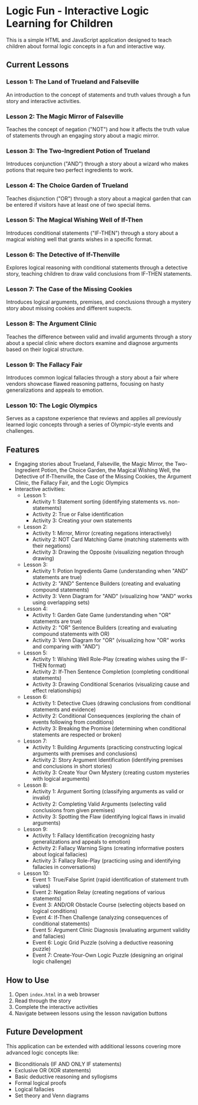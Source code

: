 # Logic Fun - Interactive Logic Learning for Children

This is a simple HTML and JavaScript application designed to teach children about formal logic concepts in a fun and interactive way.

## Current Lessons

### Lesson 1: The Land of Trueland and Falseville
An introduction to the concept of statements and truth values through a fun story and interactive activities.

### Lesson 2: The Magic Mirror of Falseville
Teaches the concept of negation ("NOT") and how it affects the truth value of statements through an engaging story about a magic mirror.

### Lesson 3: The Two-Ingredient Potion of Trueland
Introduces conjunction ("AND") through a story about a wizard who makes potions that require two perfect ingredients to work.

### Lesson 4: The Choice Garden of Trueland
Teaches disjunction ("OR") through a story about a magical garden that can be entered if visitors have at least one of two special items.

### Lesson 5: The Magical Wishing Well of If-Then
Introduces conditional statements ("IF-THEN") through a story about a magical wishing well that grants wishes in a specific format.

### Lesson 6: The Detective of If-Thenville
Explores logical reasoning with conditional statements through a detective story, teaching children to draw valid conclusions from IF-THEN statements.

### Lesson 7: The Case of the Missing Cookies
Introduces logical arguments, premises, and conclusions through a mystery story about missing cookies and different suspects.

### Lesson 8: The Argument Clinic
Teaches the difference between valid and invalid arguments through a story about a special clinic where doctors examine and diagnose arguments based on their logical structure.

### Lesson 9: The Fallacy Fair
Introduces common logical fallacies through a story about a fair where vendors showcase flawed reasoning patterns, focusing on hasty generalizations and appeals to emotion.

### Lesson 10: The Logic Olympics
Serves as a capstone experience that reviews and applies all previously learned logic concepts through a series of Olympic-style events and challenges.

## Features

- Engaging stories about Trueland, Falseville, the Magic Mirror, the Two-Ingredient Potion, the Choice Garden, the Magical Wishing Well, the Detective of If-Thenville, the Case of the Missing Cookies, the Argument Clinic, the Fallacy Fair, and the Logic Olympics
- Interactive activities:
  - Lesson 1:
    - Activity 1: Statement sorting (identifying statements vs. non-statements)
    - Activity 2: True or False identification
    - Activity 3: Creating your own statements
  - Lesson 2:
    - Activity 1: Mirror, Mirror (creating negations interactively)
    - Activity 2: NOT Card Matching Game (matching statements with their negations)
    - Activity 3: Drawing the Opposite (visualizing negation through drawing)
  - Lesson 3:
    - Activity 1: Potion Ingredients Game (understanding when "AND" statements are true)
    - Activity 2: "AND" Sentence Builders (creating and evaluating compound statements)
    - Activity 3: Venn Diagram for "AND" (visualizing how "AND" works using overlapping sets)
  - Lesson 4:
    - Activity 1: Garden Gate Game (understanding when "OR" statements are true)
    - Activity 2: "OR" Sentence Builders (creating and evaluating compound statements with OR)
    - Activity 3: Venn Diagram for "OR" (visualizing how "OR" works and comparing with "AND")
  - Lesson 5:
    - Activity 1: Wishing Well Role-Play (creating wishes using the IF-THEN format)
    - Activity 2: If-Then Sentence Completion (completing conditional statements)
    - Activity 3: Drawing Conditional Scenarios (visualizing cause and effect relationships)
  - Lesson 6:
    - Activity 1: Detective Clues (drawing conclusions from conditional statements and evidence)
    - Activity 2: Conditional Consequences (exploring the chain of events following from conditions)
    - Activity 3: Breaking the Promise (determining when conditional statements are respected or broken)
  - Lesson 7:
    - Activity 1: Building Arguments (practicing constructing logical arguments with premises and conclusions)
    - Activity 2: Story Argument Identification (identifying premises and conclusions in short stories)
    - Activity 3: Create Your Own Mystery (creating custom mysteries with logical arguments)
  - Lesson 8:
    - Activity 1: Argument Sorting (classifying arguments as valid or invalid)
    - Activity 2: Completing Valid Arguments (selecting valid conclusions from given premises)
    - Activity 3: Spotting the Flaw (identifying logical flaws in invalid arguments)
  - Lesson 9:
    - Activity 1: Fallacy Identification (recognizing hasty generalizations and appeals to emotion)
    - Activity 2: Fallacy Warning Signs (creating informative posters about logical fallacies)
    - Activity 3: Fallacy Role-Play (practicing using and identifying fallacies in conversations)
  - Lesson 10:
    - Event 1: True/False Sprint (rapid identification of statement truth values)
    - Event 2: Negation Relay (creating negations of various statements)
    - Event 3: AND/OR Obstacle Course (selecting objects based on logical conditions)
    - Event 4: If-Then Challenge (analyzing consequences of conditional statements)
    - Event 5: Argument Clinic Diagnosis (evaluating argument validity and fallacies)
    - Event 6: Logic Grid Puzzle (solving a deductive reasoning puzzle)
    - Event 7: Create-Your-Own Logic Puzzle (designing an original logic challenge)

## How to Use

1. Open `index.html` in a web browser
2. Read through the story
3. Complete the interactive activities
4. Navigate between lessons using the lesson navigation buttons

## Future Development

This application can be extended with additional lessons covering more advanced logic concepts like:
- Biconditionals (IF AND ONLY IF statements)
- Exclusive OR (XOR statements)
- Basic deductive reasoning and syllogisms
- Formal logical proofs
- Logical fallacies
- Set theory and Venn diagrams
